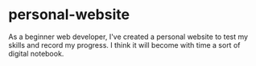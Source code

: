 # personal-website

As a beginner web developer, I've created a personal website to test my skills and record my progress.
I think it will become with time a sort of digital notebook.